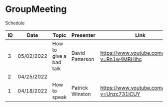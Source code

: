 # GroupMeeting

Schedule 

| ID  | Date  | Topic  | Presenter  |  Link |
|---|---|---|---|---|
| 3  | 05/02/2022  | How to give a bad talk  | David Patterson  | https://www.youtube.com/watch?v=Rn1w4MRHIhc  |
| 2  | 04/25/2022  |   |   |   |
| 1  | 04/18/2022  | How to speak  | Patrick Winston  | https://www.youtube.com/watch?v=Unzc731iCUY  |

